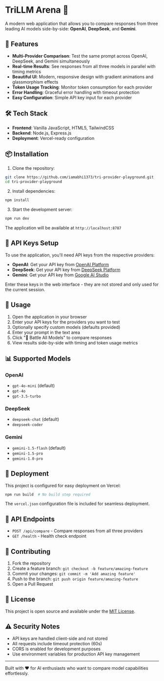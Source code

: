 # TriLLM Arena 🧠

A modern web application that allows you to compare responses from three leading AI models side-by-side: **OpenAI**, **DeepSeek**, and **Gemini**.

## 🚀 Features

- **Multi-Provider Comparison**: Test the same prompt across OpenAI, DeepSeek, and Gemini simultaneously
- **Real-time Results**: See responses from all three models in parallel with timing metrics
- **Beautiful UI**: Modern, responsive design with gradient animations and glassmorphism effects
- **Token Usage Tracking**: Monitor token consumption for each provider
- **Error Handling**: Graceful error handling with timeout protection
- **Easy Configuration**: Simple API key input for each provider

## 🛠️ Tech Stack

- **Frontend**: Vanilla JavaScript, HTML5, TailwindCSS
- **Backend**: Node.js, Express.js
- **Deployment**: Vercel-ready configuration

## 📦 Installation

1. Clone the repository:
```bash
git clone https://github.com/iamabhi1373/tri-provider-playground.git
cd tri-provider-playground
```

2. Install dependencies:
```bash
npm install
```

3. Start the development server:
```bash
npm run dev
```

The application will be available at `http://localhost:8787`

## 🔑 API Keys Setup

To use the application, you'll need API keys from the respective providers:

- **OpenAI**: Get your API key from [OpenAI Platform](https://platform.openai.com/api-keys)
- **DeepSeek**: Get your API key from [DeepSeek Platform](https://platform.deepseek.com/)
- **Gemini**: Get your API key from [Google AI Studio](https://makersuite.google.com/app/apikey)

Enter these keys in the web interface - they are not stored and only used for the current session.

## 🎯 Usage

1. Open the application in your browser
2. Enter your API keys for the providers you want to test
3. Optionally specify custom models (defaults provided)
4. Enter your prompt in the text area
5. Click "🚀 Battle All Models" to compare responses
6. View results side-by-side with timing and token usage metrics

## 📊 Supported Models

### OpenAI
- `gpt-4o-mini` (default)
- `gpt-4o`
- `gpt-3.5-turbo`

### DeepSeek
- `deepseek-chat` (default)
- `deepseek-coder`

### Gemini
- `gemini-1.5-flash` (default)
- `gemini-1.5-pro`
- `gemini-1.0-pro`

## 🚀 Deployment

This project is configured for easy deployment on Vercel:

```bash
npm run build  # No build step required
```

The `vercel.json` configuration file is included for seamless deployment.

## 🔧 API Endpoints

- `POST /api/compare` - Compare responses from all three providers
- `GET /health` - Health check endpoint

## 🤝 Contributing

1. Fork the repository
2. Create a feature branch: `git checkout -b feature/amazing-feature`
3. Commit your changes: `git commit -m 'Add amazing feature'`
4. Push to the branch: `git push origin feature/amazing-feature`
5. Open a Pull Request

## 📝 License

This project is open source and available under the [MIT License](LICENSE).

## ⚠️ Security Notes

- API keys are handled client-side and not stored
- All requests include timeout protection (60s)
- CORS is enabled for development purposes
- Use environment variables for production API key management

---

Built with ❤️ for AI enthusiasts who want to compare model capabilities effortlessly.
